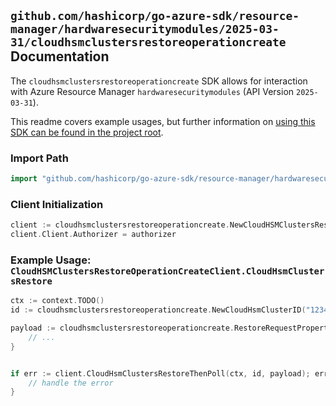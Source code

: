 
## `github.com/hashicorp/go-azure-sdk/resource-manager/hardwaresecuritymodules/2025-03-31/cloudhsmclustersrestoreoperationcreate` Documentation

The `cloudhsmclustersrestoreoperationcreate` SDK allows for interaction with Azure Resource Manager `hardwaresecuritymodules` (API Version `2025-03-31`).

This readme covers example usages, but further information on [using this SDK can be found in the project root](https://github.com/hashicorp/go-azure-sdk/tree/main/docs).

### Import Path

```go
import "github.com/hashicorp/go-azure-sdk/resource-manager/hardwaresecuritymodules/2025-03-31/cloudhsmclustersrestoreoperationcreate"
```


### Client Initialization

```go
client := cloudhsmclustersrestoreoperationcreate.NewCloudHSMClustersRestoreOperationCreateClientWithBaseURI("https://management.azure.com")
client.Client.Authorizer = authorizer
```


### Example Usage: `CloudHSMClustersRestoreOperationCreateClient.CloudHsmClustersRestore`

```go
ctx := context.TODO()
id := cloudhsmclustersrestoreoperationcreate.NewCloudHsmClusterID("12345678-1234-9876-4563-123456789012", "example-resource-group", "cloudHsmClusterName")

payload := cloudhsmclustersrestoreoperationcreate.RestoreRequestProperties{
	// ...
}


if err := client.CloudHsmClustersRestoreThenPoll(ctx, id, payload); err != nil {
	// handle the error
}
```
